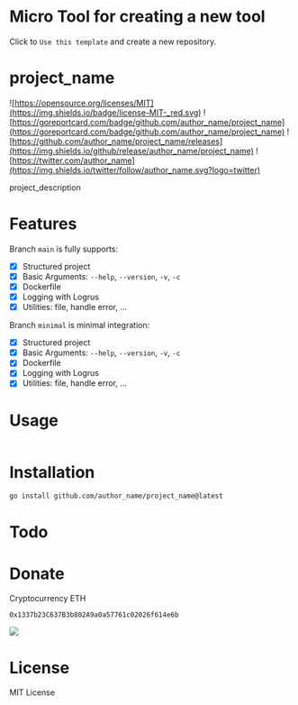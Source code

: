 # Micro Tool for creating a new tool

Click to `Use this template` and create a new repository.

# project_name
![https://opensource.org/licenses/MIT](https://img.shields.io/badge/license-MIT-_red.svg)
![https://goreportcard.com/badge/github.com/author_name/project_name](https://goreportcard.com/badge/github.com/author_name/project_name)
![https://github.com/author_name/project_name/releases](https://img.shields.io/github/release/author_name/project_name)
![https://twitter.com/author_name](https://img.shields.io/twitter/follow/author_name.svg?logo=twitter)

project_description

# Features

Branch `main` is fully supports:
- [x] Structured project
- [x] Basic Arguments: `--help`, `--version`, `-v`, `-c`
- [x] Dockerfile
- [x] Logging with Logrus
- [x] Utilities: file, handle error, ...

Branch `minimal` is minimal integration:
- [x] Structured project
- [x] Basic Arguments: `--help`, `--version`, `-v`, `-c`
- [x] Dockerfile
- [x] Logging with Logrus
- [x] Utilities: file, handle error, ...

# Usage

```cgo

```

# Installation

```sh
go install github.com/author_name/project_name@latest
```

# Todo

# Donate

Cryptocurrency ETH
```
0x1337b23C637B3b802A9a0a57761c02026f614e6b
```

<a href="https://www.buymeacoffee.com/lowk"><img src="https://img.buymeacoffee.com/button-api/?text=Buy me a coffee&emoji=&slug=lowk&button_colour=FFDD00&font_colour=000000&font_family=Cookie&outline_colour=000000&coffee_colour=ffffff" /></a>

# License
MIT License
